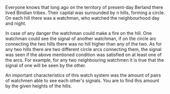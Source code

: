 Everyone knows that long ago on the territory of present-day Berland there lived Bindian tribes. Their capital was surrounded by n hills, forming a circle. On each hill there was a watchman, who watched the neighbourhood day and night.

In case of any danger the watchman could make a fire on the hill. One watchman could see the signal of another watchman, if on the circle arc connecting the two hills there was no hill higher than any of the two. As for any two hills there are two different circle arcs connecting them, the signal was seen if the above mentioned condition was satisfied on at least one of the arcs. For example, for any two neighbouring watchmen it is true that the signal of one will be seen by the other.

An important characteristics of this watch system was the amount of pairs of watchmen able to see each other's signals. You are to find this amount by the given heights of the hills.